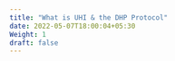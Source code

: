 ```yaml
---
title: "What is UHI & the DHP Protocol"
date: 2022-05-07T18:00:04+05:30
Weight: 1
draft: false
---
```


